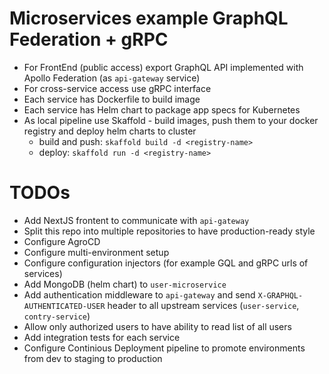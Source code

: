 # Microservices example GraphQL Federation + gRPC

- For FrontEnd (public access) export GraphQL API implemented with Apollo Federation (as `api-gateway` service)
- For cross-service access use gRPC interface
- Each service has Dockerfile to build image
- Each service has Helm chart to package app specs for Kubernetes
- As local pipeline use Skaffold - build images, push them to your docker registry and deploy helm charts to cluster
    - build and push: `skaffold build -d <registry-name>`
    - deploy: `skaffold run -d <registry-name>`

# TODOs
- Add NextJS frontent to communicate with `api-gateway`
- Split this repo into multiple repositories to have production-ready style
- Configure AgroCD
- Configure multi-environment setup
- Configure configuration injectors (for example GQL and gRPC urls of services)
- Add MongoDB (helm chart) to `user-microservice`
- Add authentication middleware to `api-gateway` and send `X-GRAPHQL-AUTHENTICATED-USER` header to all upstream services (`user-service`, `contry-service`)
- Allow only authorized users to have ability to read list of all users
- Add integration tests for each service
- Configure Continious Deployment pipeline to promote environments from dev to staging to production
